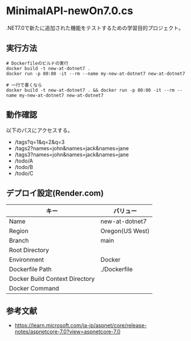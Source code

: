 # MinimalAPI-newOn7.0.cs

.NET7.0で新たに追加された機能をテストするための学習目的プロジェクト。  

## 実行方法

```shell
# Dockerfileのビルドの実行
docker build -t new-at-dotnet7 .
docker run -p 80:80 -it --rm --name my-new-at-dotnet7 new-at-dotnet7

# 一行で書くなら
docker build -t new-at-dotnet7 . && docker run -p 80:80 -it --rm --name my-new-at-dotnet7 new-at-dotnet7
```

## 動作確認

以下のパスにアクセスする。  

- /tags?q=1&q=2&q=3
- /tags2?names=john&names=jack&names=jane
- /tags3?names=john&names=jack&names=jane
- /todo/A
- /todo/B
- /todo/C

## デプロイ設定(Render.com)

| キー | バリュー |
| ---- | ---- |
| Name | new-at-dotnet7 |
| Region | Oregon(US West) |
| Branch | main |
| Root Directory |  |
| Environment | Docker |
| Dockerfile Path | ./Dockerfile |
| Docker Build Context Directory |  |
| Docker Command |  |

## 参考文献

- <https://learn.microsoft.com/ja-jp/aspnet/core/release-notes/aspnetcore-7.0?view=aspnetcore-7.0>
